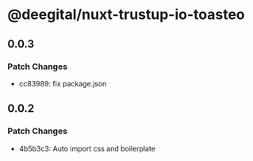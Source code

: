 # @deegital/nuxt-trustup-io-toasteo

## 0.0.3

### Patch Changes

- cc83989: fix package.json

## 0.0.2

### Patch Changes

- 4b5b3c3: Auto import css and boilerplate
